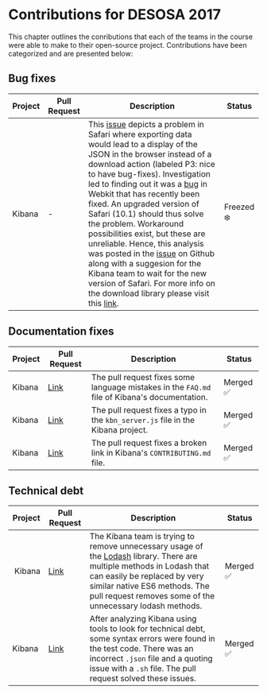 # Contributions for DESOSA 2017

This chapter outlines the conributions that each of the teams in the course were able to make to their open-source project. Contributions have been categorized and are presented below:

## Bug fixes
| Project | Pull Request | Description | Status |
| ------- | ------------ | ----------- | ------ |
| Kibana | - | This [issue](https://github.com/elastic/kibana/issues/9108) depicts a problem in Safari where exporting data would lead to a display of the JSON in the browser instead of a download action (labeled P3: nice to have bug-fixes). Investigation led to finding out it was a [bug](https://bugs.webkit.org/show_bug.cgi?id=102914) in Webkit that has recently been fixed. An upgraded version of Safari (10.1) should thus solve the problem. Workaround possibilities exist, but these are unreliable. Hence, this analysis was posted in the [issue](https://github.com/elastic/kibana/issues/9108) on Github along with a suggesion for the Kibana team to wait for the new version of Safari. For more info on the download library please visit this [link](eligrey/FileSaver.js#12). | Freezed :snowflake: |

## Documentation fixes
| Project | Pull Request | Description | Status |
| ------- | ------------ | ----------- | ------ |
| Kibana | [Link](https://github.com/elastic/kibana/pull/10709) | The pull request fixes some language mistakes in the `FAQ.md` file of Kibana's documentation. | Merged :white_check_mark: |
| Kibana | [Link](https://github.com/elastic/kibana/pull/10714) | The pull request fixes a typo in the `kbn_server.js` file in the Kibana project. | Merged :white_check_mark: |
| Kibana | [Link](https://github.com/elastic/kibana/pull/10715) | The pull request fixes a broken link in Kibana's `CONTRIBUTING.md` file. | Merged :white_check_mark: |

## Technical debt
| Project | Pull Request | Description | Status |
| ------- | ------------ | ----------- | ------ |
| Kibana | [Link](https://github.com/elastic/kibana/pull/10746) | The Kibana team is trying to remove unnecessary usage of the [Lodash](https://lodash.com) library. There are multiple methods in Lodash that can easily be replaced by very similar native ES6 methods. The pull request removes some of the unnecessary lodash methods. | Merged :white_check_mark: |
| Kibana | [Link](https://github.com/elastic/kibana/pull/10747) | After analyzing Kibana using tools to look for technical debt, some syntax errors were found in the test code. There was an incorrect `.json` file and a quoting issue with a `.sh` file. The pull request solved these issues. | Merged :white_check_mark: |